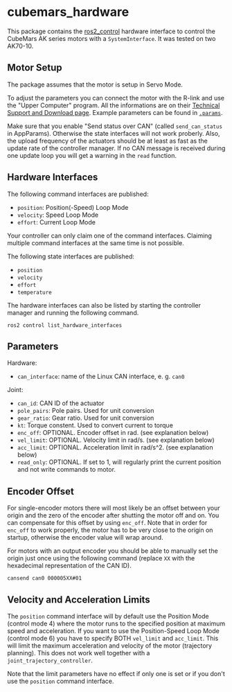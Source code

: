 # cubemars_hardware

This package contains the [ros2_control](https://control.ros.org/master/index.html) hardware interface to control the CubeMars AK series motors with a  `SystemInterface`. It was tested on two AK70-10.

## Motor Setup
The package assumes that the motor is setup in Servo Mode.

To adjust the parameters you can connect the motor with the R-link and use the "Upper Computer" program. All the informations are on their [Technical Support and Download page](https://www.cubemars.com/article.php?id=261). Example parameters can be found in [`.params`](../.params/).

Make sure that you enable "Send status over CAN" (called `send_can_status` in AppParams). Otherwise the state interfaces will not work proberly. Also, the upload frequency of the actuators should be at least as fast as the update rate of the controller manager. If no CAN message is received during one update loop you will get a warning in the `read` function.

## Hardware Interfaces
The following command interfaces are published:
- `position`: Position(-Speed) Loop Mode
- `velocity`: Speed Loop Mode
- `effort`: Current Loop Mode

Your controller can only claim one of the command interfaces. Claiming multiple command interfaces at the same time is not possible.

The following state interfaces are published:
- `position`
- `velocity`
- `effort`
- `temperature`

The hardware interfaces can also be listed by starting the controller manager and running the following command.
```
ros2 control list_hardware_interfaces
```

## Parameters
Hardware:
- `can_interface`: name of the Linux CAN interface, e. g. `can0`

Joint:
- `can_id`: CAN ID of the actuator
- `pole_pairs`: Pole pairs. Used for unit conversion
- `gear_ratio`: Gear ratio. Used for unit conversion
- `kt`: Torque constent. Used to convert current to torque
- `enc_off`: OPTIONAL. Encoder offset in rad. (see explanation below)
- `vel_limit`: OPTIONAL. Velocity limit in rad/s. (see explanation below)
- `acc_limit`: OPTIONAL. Acceleration limit in rad/s^2. (see explanation below)
- `read_only`: OPTIONAL. If set to 1, will regularly print the current position and not write commands to motor.

## Encoder Offset
For single-encoder motors there will most likely be an offset between your origin and the zero of the encoder after shutting the motor off and on. You can compensate for this offset by using `enc_off`. Note that in order for `enc_off` to work properly, the motor has to be very close to the origin on startup, otherwise the encoder value will wrap around.

For motors with an output encoder you should be able to manually set the origin just once using the following command (replace `XX` with the hexadecimal representation of the CAN ID).
```
cansend can0 000005XX#01
```

## Velocity and Acceleration Limits
The `position` command interface will by default use the Position Mode (control mode 4) where the motor runs to the specified position at maximum speed and acceleration. If you want to use the Position-Speed Loop Mode (control mode 6) you have to specify BOTH `vel_limit` and `acc_limit`. This will limit the maximum acceleration and velocity of the motor (trajectory planning). This does not work well together with a `joint_trajectory_controller`.

Note that the limit parameters have no effect if only one is set or if you don't use the `position` command interface.